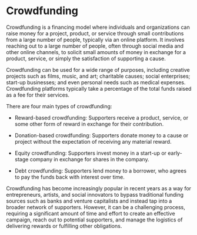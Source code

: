 # Crowdfunding 

Crowdfunding is a financing model where individuals and organizations can raise money for a project, product, or service through small contributions from a large number of people, typically via an online platform. It involves reaching out to a large number of people, often through social media and other online channels, to solicit small amounts of money in exchange for a product, service, or simply the satisfaction of supporting a cause.

Crowdfunding can be used for a wide range of purposes, including creative projects such as films, music, and art; charitable causes; social enterprises; start-up businesses; and even personal needs such as medical expenses. Crowdfunding platforms typically take a percentage of the total funds raised as a fee for their services.

There are four main types of crowdfunding:

* Reward-based crowdfunding: Supporters receive a product, service, or some other form of reward in exchange for their contribution.

* Donation-based crowdfunding: Supporters donate money to a cause or project without the expectation of receiving any material reward.

* Equity crowdfunding: Supporters invest money in a start-up or early-stage company in exchange for shares in the company.

* Debt crowdfunding: Supporters lend money to a borrower, who agrees to pay the funds back with interest over time.

Crowdfunding has become increasingly popular in recent years as a way for entrepreneurs, artists, and social innovators to bypass traditional funding sources such as banks and venture capitalists and instead tap into a broader network of supporters. However, it can be a challenging process, requiring a significant amount of time and effort to create an effective campaign, reach out to potential supporters, and manage the logistics of delivering rewards or fulfilling other obligations.
